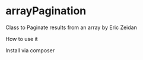 # arrayPagination
Class to Paginate results from an array
by Eric Zeidan

How to use it

Install via composer


